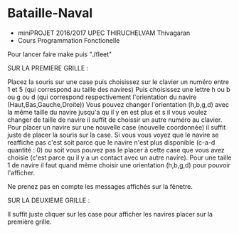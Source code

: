 # Bataille-Naval
 * miniPROJET 2016/2017	UPEC				THIRUCHELVAM Thivagaran
 * Cours Programmation Fonctionelle
 
Pour lancer faire make puis "./fleet" 

SUR LA PREMIERE GRILLE : 

Placez la souris sur une case puis choisissez sur le clavier un numéro entre 1 et 5 (qui correspond au taille des navires)
Puis choisissez une lettre h ou b ou g ou d (qui correspond respectivement l'orientation du navire (Haut,Bas,Gauche,Droite))
Vous pouvez changer l'orientation (h,b,g,d) avec la même taille du navire jusqu'a qu il y en est plus  et s il vous voulez changer de taille de navire il suffit de choissir un autre numéro au clavier. Pour placer un navire sur une nouvelle case (nouvelle coordonnée) il suffit juste de placer la souris sur la case.
Si vous vous voyez que le navire se reaffiche pas c'est soit parce que le navire n'est plus disponible (c-a-d quantité : 0) ou soit vous pouvez pas le placer à cette case que vous avez choisie (c'est parce qu il y a un contact avec un autre navire).
Pour une taille 1 de navire il faut quand même choisir une orientation (h,b,g,d) pour pouvoir l'afficher.

Ne prenez pas en compte les messages affichés sur la fênetre.

SUR LA DEUXIEME GRILLE : 

Il suffit juste cliquer sur les case pour afficher les navires placer sur la première grille. 

